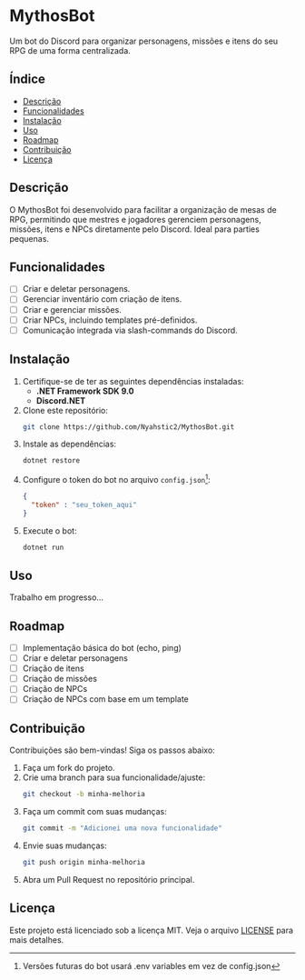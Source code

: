 
# MythosBot
Um bot do Discord para organizar personagens, missões e itens do seu RPG de uma forma centralizada.

## Índice
- [Descrição](#descrição)
- [Funcionalidades](#funcionalidades)
- [Instalação](#instalação)
- [Uso](#uso)
- [Roadmap](#roadmap)
- [Contribuição](#contribuição)
- [Licença](#licença)

## Descrição
O MythosBot foi desenvolvido para facilitar a organização de mesas de RPG, permitindo que mestres e jogadores gerenciem personagens, missões, itens e NPCs diretamente pelo Discord. Ideal para parties pequenas.

## Funcionalidades
- [ ] Criar e deletar personagens.
- [ ] Gerenciar inventário com criação de itens.
- [ ] Criar e gerenciar missões.
- [ ] Criar NPCs, incluindo templates pré-definidos.
- [ ] Comunicação integrada via slash-commands do Discord.

## Instalação
1. Certifique-se de ter as seguintes dependências instaladas:
   - **.NET Framework SDK 9.0**
   - **Discord.NET**
2. Clone este repositório:
   ```bash
   git clone https://github.com/Nyahstic2/MythosBot.git
   ```
3. Instale as dependências:
   ```bash
   dotnet restore
   ```
4. Configure o token do bot no arquivo `config.json`[^1]:
   ```json
   {
     "token" : "seu_token_aqui"
   }
   ```
5. Execute o bot:
   ```bash
   dotnet run
   ```

## Uso
Trabalho em progresso...

## Roadmap
- [ ] Implementação básica do bot (echo, ping)
- [ ] Criar e deletar personagens
- [ ] Criação de itens
- [ ] Criação de missões
- [ ] Criação de NPCs
- [ ] Criação de NPCs com base em um template

## Contribuição
Contribuições são bem-vindas! Siga os passos abaixo:
1. Faça um fork do projeto.
2. Crie uma branch para sua funcionalidade/ajuste:
   ```bash
   git checkout -b minha-melhoria
   ```
3. Faça um commit com suas mudanças:
   ```bash
   git commit -m "Adicionei uma nova funcionalidade"
   ```
4. Envie suas mudanças:
   ```bash
   git push origin minha-melhoria
   ```
5. Abra um Pull Request no repositório principal.

## Licença
Este projeto está licenciado sob a licença MIT. Veja o arquivo [LICENSE](LICENSE) para mais detalhes.

[^1]: Versões futuras do bot usará .env variables em vez de config.json
